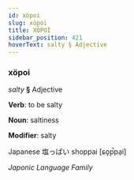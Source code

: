 ```yaml
---
id: xöpoi
slug: xöpoi
title: XÖPOİ
sidebar_position: 421
hoverText: salty § Adjective
---
```


### xöpoi

*salty* **§** Adjective

**Verb**: to be salty

**Noun**: saltiness

**Modifier**: salty

Japanese 塩っぱい shoppai [ɕo̞p̚pa̠i]

*Japonic Language Family*